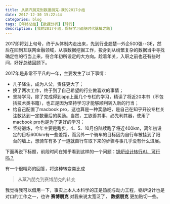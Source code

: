 ```yaml
---
title: 从蒸汽朋克到数据朋克-我的2017小结
date: 2017-12-30 15:22:44
categories: blog
tags: [年终总结] [数据分析] [转行] 
description: [我的2017小结，保持学习追随时代脉搏之路]
---
```

2017即将划上句号，终于从体制内走出来，先到行业翘楚--外企500强--GE，然后在回到互联网金融领域，从事数据挖掘工作，投身到从纷繁复杂的数据当中寻找确定性的行当上来，符合年初所设定的大方向。趁着年关，入职之前也还有些时间，好好总结回顾下。


2017年是非常不平凡的一年，主要发生了以下事情：


*  儿子降生，成为人父，责任更大了；
*  换了两次工作，终于到了自己希望的行业做喜欢的事情；
*  坚持学习，除了完成得到app上面几个专栏的学习，精读了将近20本书（不包括技术类书籍），也正是因为坚持学习才能够顺利转入新的行当；
*  给自己配置了macbook pro，这也算是一种奖励吧，是自己在知乎开设专栏关注数达到一定数量后的奖励。当然，工欲善其事，必先利其器，使用了macbook pro也是为了更好的学习；
*  坚持锻炼，今年主要是跑步，4、5、10月份陆续跑了将近400km，离年初设定的目标600km有一些差距，而另外一个骑车的目标因为自行车被挂到了阳台的墙上，想骑车有多了一道就自行车取下来的步骤与事几乎没有什么进展。

下面再说下标题，前段时间在知乎看到这样的一个问题：[锅炉设计转行AI，可行吗？](https://www.zhihu.com/question/263421336/answer/281226217)

有一个很精彩的回答，将这种转变类比成
> 从蒸汽朋克到赛博朋克的转变

我觉得我可以借用一下，事实上本人本科学的正是热能与动力工程，锅炉设计也是对口的工作之一，也许 **赛博朋克** 对我来说太宽泛了， **数据朋克** 更加贴切一些。






